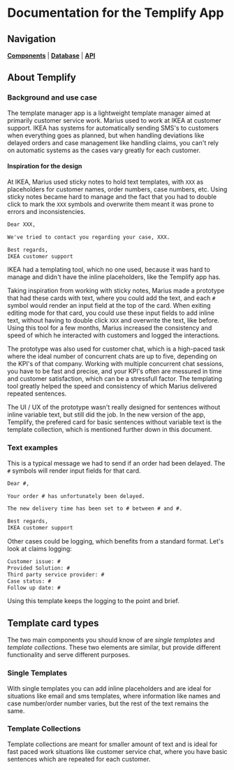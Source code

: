 # Documentation for the Templify App

## Navigation

**[Components](./Components/README.md)** |
**[Database](./Database/README.md)** |
**[API](./Api/README.md)**

## About Templify

### Background and use case

The template manager app is a lightweight template manager aimed at primarily customer service work. Marius used to work at IKEA at customer support. IKEA has systems for automatically sending SMS's to customers when everything goes as planned, but when handling deviations like delayed orders and case management like  handling claims, you can't rely on automatic systems as the cases vary greatly for each customer.

#### Inspiration for the design

At IKEA, Marius used sticky notes to hold text templates, with `XXX` as placeholders for customer names, order numbers, case numbers, etc. Using sticky notes became hard to manage and the fact that you had to double click to mark the `XXX` symbols and overwrite them meant it was prone to errors and inconsistencies.

```txt
Dear XXX,

We've tried to contact you regarding your case, XXX.

Best regards,
IKEA customer support
```

IKEA had a templating tool, which no one used, because it was hard to manage and didn't have the inline placeholders, like the Templify app has.

Taking inspiration from working with sticky notes, Marius made a prototype that had these cards with text, where you could add the text, and each `#` symbol would render an input field at the top of the card. When exiting editing mode for that card, you could use these input fields to add inline text, without having to double click `XXX` and overwrite the text, like before. Using this tool for a few months, Marius increased the consistency and speed of which he interacted with customers and logged the interactions.

The prototype was also used for customer chat, which is a high-paced task where the ideal number of concurrent chats are up to five, depending on the KPI's of that company. Working with multiple concurrent chat sessions, you have to be fast and precise, and your KPI's often are messured in time and customer satisfaction, which can be a stressfull factor. The templating tool greatly helped the speed and consistency of which Marius delivered repeated sentences.

The UI / UX of the prototype wasn't really designed for sentences without inline variable text, but still did the job. In the new version of the app, Templify, the prefered card for basic sentences without variable text is the template collection, which is mentioned further down in this document.

### Text examples

This is a typical message we had to send if an order had been delayed. The `#` symbols will render input fields for that card.

```txt
Dear #,

Your order # has unfortunately been delayed.

The new delivery time has been set to # between # and #.

Best regards,
IKEA customer support
```

Other cases could be logging, which benefits from a standard format. Let's look at claims logging:

```txt
Customer issue: #
Provided Solution: #
Third party service provider: #
Case status: #
Follow up date: #
```

Using this template keeps the logging to the point and brief.

## Template card types

The two main components you should know of are *single templates* and *template collections*. These two elements are similar, but provide different functionality and serve different purposes.

### Single Templates

With single templates you can add inline placeholders and are ideal for situations like email and sms templates, where information like names and case number/order number varies, but the rest of the text remains the same.

### Template Collections

Template collections are meant for smaller amount of text and is ideal for fast paced work situations like customer service chat, where you have basic sentences which are repeated for each customer.
